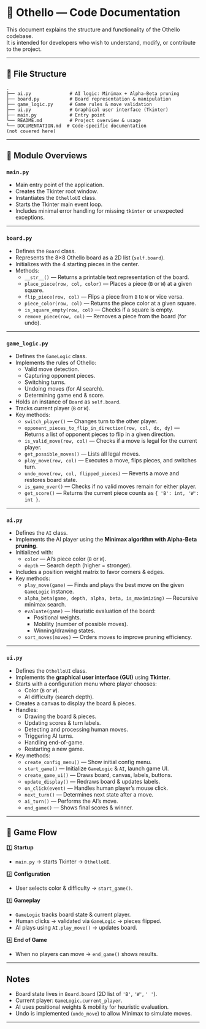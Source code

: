 # 📄 Othello — Code Documentation

This document explains the structure and functionality of the Othello codebase.  
It is intended for developers who wish to understand, modify, or contribute to the project.

---

## 📁 File Structure

```
.
├── ai.py              # AI logic: Minimax + Alpha-Beta pruning
├── board.py           # Board representation & manipulation
├── game_logic.py      # Game rules & move validation
├── ui.py              # Graphical user interface (Tkinter)
├── main.py            # Entry point
└── README.md          # Project overview & usage 
└── DOCUMENTATION.md  # Code-specific documentation
(not covered here)
```

---

## 🧠 Module Overviews

### `main.py`
- Main entry point of the application.
- Creates the Tkinter root window.
- Instantiates the `OthelloUI` class.
- Starts the Tkinter main event loop.
- Includes minimal error handling for missing `tkinter` or unexpected exceptions.

---

### `board.py`
- Defines the `Board` class.
- Represents the 8×8 Othello board as a 2D list (`self.board`).
- Initializes with the 4 starting pieces in the center.
- Methods:
  - `__str__()` — Returns a printable text representation of the board.
  - `place_piece(row, col, color)` — Places a piece (`B` or `W`) at a given square.
  - `flip_piece(row, col)` — Flips a piece from `B` to `W` or vice versa.
  - `piece_color(row, col)` — Returns the piece color at a given square.
  - `is_square_empty(row, col)` — Checks if a square is empty.
  - `remove_piece(row, col)` — Removes a piece from the board (for undo).

---

### `game_logic.py`
- Defines the `GameLogic` class.
- Implements the rules of Othello:
  - Valid move detection.
  - Capturing opponent pieces.
  - Switching turns.
  - Undoing moves (for AI search).
  - Determining game end & score.
- Holds an instance of `Board` as `self.board`.
- Tracks current player (`B` or `W`).
- Key methods:
  - `switch_player()` — Changes turn to the other player.
  - `opponent_pieces_to_flip_in_direction(row, col, dx, dy)` — Returns a list of opponent pieces to flip in a given direction.
  - `is_valid_move(row, col)` — Checks if a move is legal for the current player.
  - `get_possible_moves()` — Lists all legal moves.
  - `play_move(row, col)` — Executes a move, flips pieces, and switches turn.
  - `undo_move(row, col, flipped_pieces)` — Reverts a move and restores board state.
  - `is_game_over()` — Checks if no valid moves remain for either player.
  - `get_score()` — Returns the current piece counts as `{ 'B': int, 'W': int }`.

---

### `ai.py`
- Defines the `AI` class.
- Implements the AI player using the **Minimax algorithm with Alpha-Beta pruning**.
- Initialized with:
  - `color` — AI’s piece color (`B` or `W`).
  - `depth` — Search depth (higher = stronger).
- Includes a position weight matrix to favor corners & edges.
- Key methods:
  - `play_move(game)` — Finds and plays the best move on the given `GameLogic` instance.
  - `alpha_beta(game, depth, alpha, beta, is_maximizing)` — Recursive minimax search.
  - `evaluate(game)` — Heuristic evaluation of the board:
    - Positional weights.
    - Mobility (number of possible moves).
    - Winning/drawing states.
  - `sort_moves(moves)` — Orders moves to improve pruning efficiency.

---

### `ui.py`
- Defines the `OthelloUI` class.
- Implements the **graphical user interface (GUI)** using **Tkinter**.
- Starts with a configuration menu where player chooses:
  - Color (`B` or `W`).
  - AI difficulty (search depth).
- Creates a canvas to display the board & pieces.
- Handles:
  - Drawing the board & pieces.
  - Updating scores & turn labels.
  - Detecting and processing human moves.
  - Triggering AI turns.
  - Handling end-of-game.
  - Restarting a new game.
- Key methods:
  - `create_config_menu()` — Show initial config menu.
  - `start_game()` — Initialize `GameLogic` & `AI`, launch game UI.
  - `create_game_ui()` — Draws board, canvas, labels, buttons.
  - `update_display()` — Redraws board & updates labels.
  - `on_click(event)` — Handles human player’s mouse click.
  - `next_turn()` — Determines next state after a move.
  - `ai_turn()` — Performs the AI’s move.
  - `end_game()` — Shows final scores & winner.

---

## 🔄 Game Flow

1️⃣ **Startup**
- `main.py` → starts Tkinter → `OthelloUI`.

2️⃣ **Configuration**
- User selects color & difficulty → `start_game()`.

3️⃣ **Gameplay**
- `GameLogic` tracks board state & current player.
- Human clicks → validated via `GameLogic` → pieces flipped.
- AI plays using `AI.play_move()` → updates board.

4️⃣ **End of Game**
- When no players can move → `end_game()` shows results.

---

##  Notes

- Board state lives in `Board.board` (2D list of `'B'`, `'W'`, `' '`).
- Current player: `GameLogic.current_player`.
- AI uses positional weights & mobility for heuristic evaluation.
- Undo is implemented (`undo_move`) to allow Minimax to simulate moves.

---
